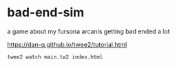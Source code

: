 # bad-end-sim

a game about my fursona arcanis getting bad ended a lot

https://dan-q.github.io/twee2/tutorial.html

```
twee2 watch main.tw2 index.html
```
